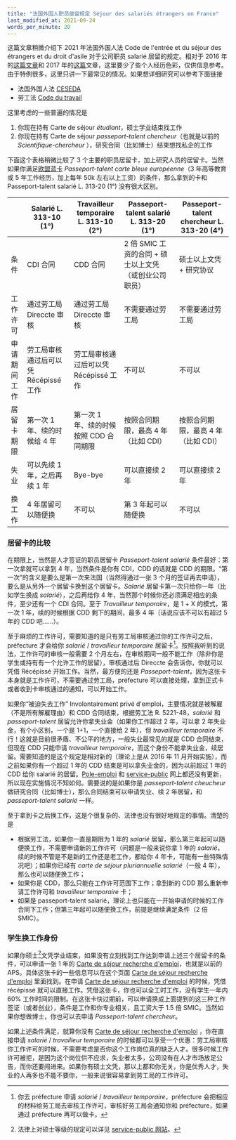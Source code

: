 ```yaml
---
title: "法国外国人职员居留规定 Séjour des salariés étrangers en France"
last_modified_at: 2021-09-24
words_per_minute: 20
---
```


这篇文章稍微介绍下 2021 年法国外国人法 Code de l'entrée et du séjour des étrangers et du droit d'asile 对于公司职员 salarié 居留的规定。相对于 2016 年的[这篇文章](/2016/11/23/for-laffi)和 2017 年的[这篇](/2017/05/01/passeport-talent)文章，这里要少了些个人经历色彩，仅供信息参考。由于特例很多，这里只讲一下最常见的情况。如果想详细研究可以参考下面链接

- 法国外国人法 [CESEDA](https://www.legifrance.gouv.fr/codes/texte_lc/LEGITEXT000006070158/)
- 劳工法 [Code du travail](https://www.legifrance.gouv.fr/codes/id/LEGITEXT000006072050/)

这里考虑的一些普遍的情况是

1. 你现在持有 Carte de séjour *étudiant*，硕士学业结束找工作
2. 你现在持有 Carte de séjour *passeport-talent chercheur*（也就是以前的 *Scientifique-chercheur* ），研究合同（比如博士）结束想找私企的工作

下面这个表格稍微比较了 3 个主要的职员居留卡，加上研究人员的居留卡。当然如果你满足[欧盟蓝卡](https://zh.wikipedia.org/wiki/%E6%AC%A7%E7%9B%9F%E8%93%9D%E5%8D%A1) *Passeport-talent carte bleue européenne*（3 年高等教育或 5 年工作经历，加上每年 50k 左右以上工资）的条件，那么拿到的卡和 Passeport-talent salarié L. 313-20 (1°) 没有很大区别。

|              | Salarié L. 313-10 (1°)                | Travailleur temporaire L. 313-10 (2°)  | Passeport-talent salarié L. 313-20 (1°)               | Passeport-talent chercheur L. 313-20 (4°) |
| ------------ | ------------------------------------- | -------------------------------------- | ----------------------------------------------------- | ----------------------------------------- |
| 条件         | CDI 合同                              | CDD 合同                               | 2 倍 SMIC 工资的合同 + 硕士以上文凭（或创业公司职员） | 硕士以上文凭 + 研究协议                   |
| 工作许可     | 通过劳工局 Direccte 审核              | 通过劳工局 Direccte 审核               | 不需要通过劳工局                                      | 不需要通过劳工局                          |
| 申请期间工作 | 劳工局审核通过后可以凭 Récépissé 工作 | 劳工局审核通过后可以凭 Récépissé 工作  | 不可以                                                | 不可以                                    |
| 居留卡期限   | 第一次 1 年、续的时候给 4 年          | 第一次 1 年、续的时候按照 CDD 合同期限 | 按照合同期限，最高 4 年（比如 CDI）                   | 按照合同期限，最高 4 年（比如 CDI）       |
| 失业         | 可以先续 1 年，之后再续 1 年          | Bye-bye                                | 可以直接续 2 年                                       | 可以直接续 2 年                           |
| 换工作       | 4 年居留可以随便换                    | 不可以                                 | 第 3 年起可以随便换                                   | 不可以                                    |

### 居留卡的比较

在期限上，当然是人才签证的职员居留卡 *Passeport-talent salarié* 条件最好：第一次拿就可以拿到 4 年，当然条件是你有 CDI，CDD 的话就是 CDD 的期限。“第一次”的含义是要么是第一次来法国（当然得通过一张 3 个月的签证再去申请），要么是从另外一个居留卡换到这个居留卡。*Salarié* 居留卡第一次只给你一年（比如学生换成 *salarié*），之后再给你 4 年，当然那个时候你还必须满足相应的条件，至少还有一个 CDI 合同。至于 *Travailleur temporaire*，是 1 + X 的模式，第一次 1 年，续的时候根据 CDD 剩下的期间，最多 4 年（话说应该不可以有超过 5 年的 CDD 吧……）。

至于麻烦的工作许可，需要知道的是只有劳工局审核通过你的工作许可之后，préfecture 才会给你 *salarié* / *travailleur temporaire* 居留卡[^1]。按照我听到的说法，工作许可的审核一般需要 2 个月左右，在审核期间一般不能工作（除非你是学生或持有有一个允许工作的居留），审核通过后 Direccte 会告诉你，你就可以凭借 Récépissé 开始工作。当然，最方便的还是 *Passeport-talent*，因为这张卡本身就是工作许可，不需要通过劳工局，préfecture 可以直接处理，拿到正式卡或者收到卡审核通过的通知，可以开始工作。

如果你“被迫失去工作” Involontairement privé d'emploi，主要情况就是被解雇（不是所有解雇理由）和 CDD 合同结束，根据劳工法 R. 5221-48，*salarié* 和 *passeport-talent* 居留允许你拿失业金（如果你工作超过 2 年，可以拿 2 年失业金，有个小区别，一个是 1+1，一个直接给 2 年），但 *travailleur temporaire* 不行！这就是目前很矛盾、不公平的地方，一般失业最常见的就是 CDD 合同结束，但现在 CDD 只能申请 *travailleur temporaire*，而这个身份不能拿失业金，续居留。需要知道的是这个规定是相对新的（理论上是从 2016 年 11 月开始实施），而之前如果你有一个超过 1 年的 CDD 结束是可以拿失业金的，因为以前超过 1 年的 CDD 给你 salarié 的居留。[Pole-emploi](https://www.pole-emploi.fr/region/martinique/candidat/les-indispensables-pour-vous-inscrire-@/region/martinique/article.jspz?id=46649) 和 [service-public](https://www.service-public.fr/particuliers/vosdroits/F24465) 网上都还没有更新，所以现在实施情况不知如何。需要说的是如果你是 *passeport-talent cheucheur* 做研究合同（比如博士），那么合同结束可以申请失业、续 2 年居留，和 *passeport-talent salarié* 一样。

至于拿到卡之后换工作，这是个很复杂的、法律也没有很好地规定的事情。清楚的是

- 根据劳工法，如果你一直是期限为 1 年的 *salarié* 居留，那么第三年起可以随便换工作，不需要申请新的工作许可（问题是一般来说你拿 1 年的 *salarié*，续的时候不管是不是新的工作还是老工作，都给你 4 年卡，可能有一些特殊情况吧）；如果你已经有 *carte de séjour pluriannuelle salarié*（一般 4 年），那么也可以随便换工作；
- 如果你是 CDD，那么只能在工作许可范围下工作；拿到新的 CDD 那么重新申请工作许可和 *travailleur temporaire* 卡；
- 如果是 passeport-talent salarié，理论上也只能在一开始申请的时候的工作合同下工作；但第三年起可以随便换工作，前提是继续满足条件（2 倍 SMIC）。

### 学生换工作身份

如果你硕士[^2]文凭学业结束，如果没有立刻找到工作达到申请上述三个居留卡的条件，可以申请一张 1 年的 [Carte de séjour recherche d'emploi](/tds/carte-de-sejour-recherche-emploi/)，也就是以前的 APS。具体这张卡的一些信息可以在这个页面 [Carte de séjour recherche d'emploi](/tds/carte-de-sejour-recherche-emploi/) 里面找到。在申请 [Carte de séjour recherche d'emploi](/tds/carte-de-sejour-recherche-emploi/) 的时候，凭借 récépissé 就可以直接工作。凭借这张卡，你也可以全工时工作，没有学生一年内 60% 工作时间的限制。在这张卡快过期前，可以申请换成上面提到的这三种工作签证（或者创业），条件是工作和你专业相关，且工资大于 1.5 倍 SMIC。当然如果你想做博士，你也可以去申请 *Passeport-talent chercheur*。

如果上述条件满足，就算你没有 [Carte de séjour recherche d'emploi](/tds/carte-de-sejour-recherche-emploi/) ，你在直接申请 *salarié* / *travailleur temporaire* 的时候都可以享受一个优惠：劳工局审核你工作许可的时候，不需要考虑是否你这个工作岗位真的缺乏人才。很多时候工作许可被拒，是因为这个岗位供不应求，失业者太多，公司没有在人才市场放足公告，而你还要闯进来。如果你有硕士文凭，那以上都和你无关，你是优秀人才，失业的人再多也不能不要你，一般来说很容易拿到劳工局的工作许可。

[^1]: 你去 préfecture 申请 *salarié* / *travailleur temporaire*，préfecture 会把相应的材料给劳工局去审核工作许可，审核好劳工局会通知你和 préfecture，如果通过 préfecture 再可以做卡。
[^2]: 法律上对硕士等级的规定可以详见 [service-public 网站](https://www.service-public.fr/particuliers/vosdroits/F17319)。
